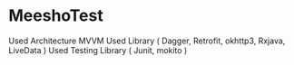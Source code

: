 # MeeshoTest
Used Architecture MVVM
Used Library ( Dagger, Retrofit, okhttp3, Rxjava, LiveData )
Used Testing Library ( Junit, mokito )
